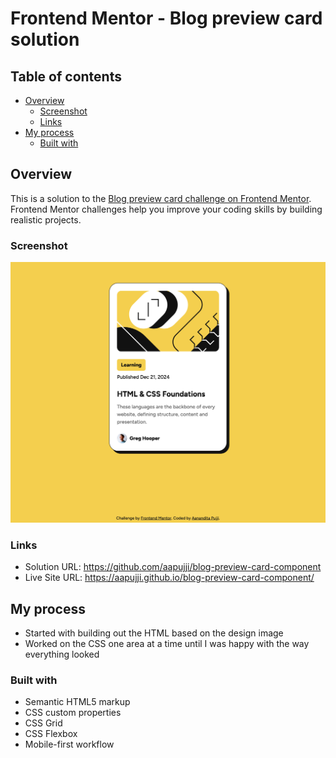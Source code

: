# Frontend Mentor - Blog preview card solution

## Table of contents

- [Overview](#overview)
  - [Screenshot](#screenshot)
  - [Links](#links)
- [My process](#my-process)
  - [Built with](#built-with)


## Overview

This is a solution to the [Blog preview card challenge on Frontend Mentor](https://www.frontendmentor.io/challenges/blog-preview-card-ckPaj01IcS). Frontend Mentor challenges help you improve your coding skills by building realistic projects. 

### Screenshot

![](./screenshot.png)

### Links

- Solution URL: https://github.com/aapujji/blog-preview-card-component
- Live Site URL: https://aapujji.github.io/blog-preview-card-component/

## My process
- Started with building out the HTML based on the design image
- Worked on the CSS one area at a time until I was happy with the way everything looked

### Built with

- Semantic HTML5 markup
- CSS custom properties
- CSS Grid
- CSS Flexbox
- Mobile-first workflow